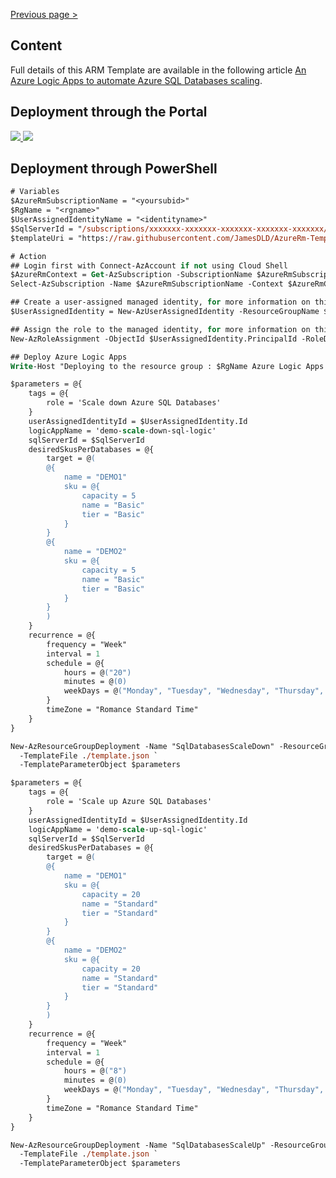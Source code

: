 [Previous page >](../)

Content
------------
Full details of this ARM Template are available in the following article [An Azure Logic Apps to automate Azure SQL Databases scaling](https://medium.com/@jamesdld23/auto-scale-azure-sql-databases-with-azure-logic-apps-feeaeaf1e376).


Deployment through the Portal
------------

<a href="https://portal.azure.com/#create/Microsoft.Template/uri/https%3A%2F%2Fraw.githubusercontent.com%2FJamesDLD%2FAzureRm-Template%2Fmaster%2FCreate-AzSqlDatabaseAutoScaling%2Ftemplate.json" target="_blank">
    <img src="http://azuredeploy.net/deploybutton.png"/>
</a>

<a href="http://armviz.io/#/?load=https%3A%2F%2Fraw.githubusercontent.com%2FJamesDLD%2FAzureRm-Template%2Fmaster%2FCreate-AzSqlDatabaseAutoScaling%2Ftemplate.json" target="_blank">
    <img src="http://armviz.io/visualizebutton.png"/>
</a>


Deployment through PowerShell
------------

```ps
# Variables
$AzureRmSubscriptionName = "<yoursubid>"
$RgName = "<rgname>"
$UserAssignedIdentityName = "<identityname>"
$SqlServerId = "/subscriptions/xxxxxxx-xxxxxxx-xxxxxxx-xxxxxxx-xxxxxxx/resourceGroups/rgname/providers/Microsoft.Sql/servers/yourserver"
$templateUri = "https://raw.githubusercontent.com/JamesDLD/AzureRm-Template/master/Create-AzSqlDatabaseAutoScaling/template.json"

# Action
## Login first with Connect-AzAccount if not using Cloud Shell
$AzureRmContext = Get-AzSubscription -SubscriptionName $AzureRmSubscriptionName | Set-AzContext -ErrorAction Stop
Select-AzSubscription -Name $AzureRmSubscriptionName -Context $AzureRmContext -Force -ErrorAction Stop

## Create a user-assigned managed identity, for more information on this procedure you chec have a look on the following [reference](https://learn.microsoft.com/en-us/entra/identity/managed-identities-azure-resources/how-manage-user-assigned-managed-identities?pivots=identity-mi-methods-powershell&WT.mc_id=DOP-MVP-5003548#create-a-user-assigned-managed-identity-2).
$UserAssignedIdentity = New-AzUserAssignedIdentity -ResourceGroupName $RgName -Name $UserAssignedIdentityName

## Assign the role to the managed identity, for more information on this procedure you chec have a look on the following [reference](https://learn.microsoft.com/en-us/azure/role-based-access-control/role-assignments-powershell?WT.mc_id=AZ-MVP-5003548#step-4-assign-role).
New-AzRoleAssignment -ObjectId $UserAssignedIdentity.PrincipalId -RoleDefinitionName "SQL DB Contributor" -Scope $SqlServerId

## Deploy Azure Logic Apps
Write-Host "Deploying to the resource group : $RgName Azure Logic Apps that will scale SQL Databases" -ForegroundColor Cyan

$parameters = @{
    tags = @{
        role = 'Scale down Azure SQL Databases'
    }
    userAssignedIdentityId = $UserAssignedIdentity.Id
    logicAppName = 'demo-scale-down-sql-logic'
    sqlServerId = $SqlServerId
    desiredSkusPerDatabases = @{
        target = @(
        @{
            name = "DEMO1"
            sku = @{
                capacity = 5
                name = "Basic"
                tier = "Basic"
            }
        }
        @{
            name = "DEMO2"
            sku = @{
                capacity = 5
                name = "Basic"
                tier = "Basic"
            }
        }
        )
    }
    recurrence = @{
        frequency = "Week"
        interval = 1
        schedule = @{
            hours = @("20")
            minutes = @(0)
            weekDays = @("Monday", "Tuesday", "Wednesday", "Thursday", "Friday")
        }
        timeZone = "Romance Standard Time"
    }
}

New-AzResourceGroupDeployment -Name "SqlDatabasesScaleDown" -ResourceGroupName $RgName `
  -TemplateFile ./template.json `
  -TemplateParameterObject $parameters

$parameters = @{
    tags = @{
        role = 'Scale up Azure SQL Databases'
    }
    userAssignedIdentityId = $UserAssignedIdentity.Id
    logicAppName = 'demo-scale-up-sql-logic'
    sqlServerId = $SqlServerId
    desiredSkusPerDatabases = @{
        target = @(
        @{
            name = "DEMO1"
            sku = @{
                capacity = 20
                name = "Standard"
                tier = "Standard"
            }
        }
        @{
            name = "DEMO2"
            sku = @{
                capacity = 20
                name = "Standard"
                tier = "Standard"
            }
        }
        )
    }
    recurrence = @{
        frequency = "Week"
        interval = 1
        schedule = @{
            hours = @("8")
            minutes = @(0)
            weekDays = @("Monday", "Tuesday", "Wednesday", "Thursday", "Friday")
        }
        timeZone = "Romance Standard Time"
    }
}

New-AzResourceGroupDeployment -Name "SqlDatabasesScaleUp" -ResourceGroupName $RgName `
  -TemplateFile ./template.json `
  -TemplateParameterObject $parameters

```